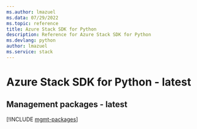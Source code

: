 ```yaml
---
ms.author: lmazuel
ms.data: 07/29/2022
ms.topic: reference
title: Azure Stack SDK for Python
description: Reference for Azure Stack SDK for Python
ms.devlang: python
author: lmazuel
ms.service: stack
---
```

# Azure Stack SDK for Python - latest

## Management packages - latest
[!INCLUDE [mgmt-packages](stack-mgmt-index.md)]